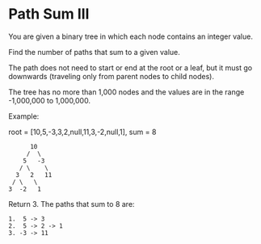 #  Path Sum III

You are given a binary tree in which each node contains an integer value.

Find the number of paths that sum to a given value.

The path does not need to start or end at the root or a leaf, but it must go downwards (traveling only from parent nodes to child nodes).

The tree has no more than 1,000 nodes and the values are in the range -1,000,000 to 1,000,000.

Example:

root = [10,5,-3,3,2,null,11,3,-2,null,1], sum = 8
```
      10
     /  \
    5   -3
   / \    \
  3   2   11
 / \   \
3  -2   1
```
Return 3. The paths that sum to 8 are:
```
1.  5 -> 3
2.  5 -> 2 -> 1
3. -3 -> 11
```